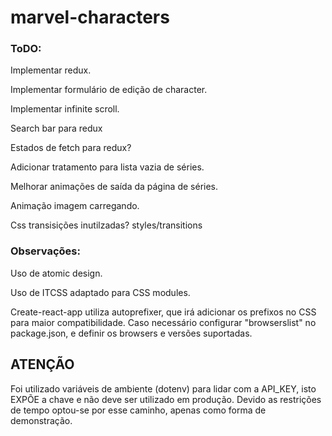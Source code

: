 # marvel-characters

### ToDO:

Implementar redux.

Implementar formulário de edição de character.

Implementar infinite scroll.

Search bar para redux

Estados de fetch para redux?

Adicionar tratamento para lista vazia de séries.

Melhorar animações de saída da página de séries.

Animação imagem carregando.

Css transisições inutilzadas? styles/transitions

### Observações:

Uso de atomic design.

Uso de ITCSS adaptado para CSS modules.

Create-react-app utiliza autoprefixer, que irá adicionar os prefixos no CSS para maior compatibilidade. Caso necessário configurar "browserslist" no package.json, e definir os browsers e versões suportadas.

## ATENÇÃO

Foi utilizado variáveis de ambiente (dotenv) para lidar com a API_KEY, isto EXPÕE a chave e não deve ser utilizado em produção. Devido as restrições de tempo optou-se por esse caminho, apenas como forma de demonstração.
